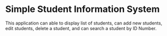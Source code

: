 # Simple Student Information System
This application can able to display list of students, can add new students, edit students, delete a student, and can search a student by ID Number.
